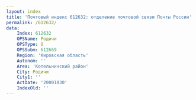 ```yaml
---
layout: index
title: 'Почтовый индекс 612632: отделение почтовой связи Почты России'
permalink: /612632/
data:
    Index: 612632
    OPSName: Родичи
    OPSType: О
    OPSSubm: 612669
    Region: 'Кировская область'
    Autonom: ''
    Area: 'Котельничский район'
    City: Родичи
    City1: ''
    ActDate: '20001030'
    IndexOld: ''
---
```

